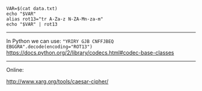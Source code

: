 ```
VAR=$(cat data.txt)
echo "$VAR"
alias rot13="tr A-Za-z N-ZA-Mn-za-m"
echo "$VAR" | rot13
```
----


In Python we can use: ```"YRIRY GJB CNFFJBEQ EBGGRA".decode(encoding="ROT13")```
https://docs.python.org/2/library/codecs.html#codec-base-classes

---

Online: 

http://www.xarg.org/tools/caesar-cipher/
